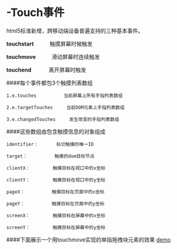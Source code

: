 # -Touch事件
html5标准新增，跨移动端设备普遍支持的三种基本事件。

  <b>touchstart</b>　　　触摸屏幕时候触发</br>
  
  <b>touchmove</b>　　　滑动屏幕时连续触发</br>
  
  <b>touchend</b>　　　 离开屏幕时触发</br>
  
####每个事件都包3个触摸列表数组

    1.e.touches　　　　　　当前屏幕上所有手指列表数组
    
    2.e.targetTouches　　　当前DOM元素上手指列表数组
    
    3.e.changedTouches　　　发生改变的手指列表数组
    
####这些数组由包含触摸信息的对象组成
    
    identifier：　　　　标识触摸的唯一ID
    
    target：　　　　　　触摸的dom目标节点
    
    clientX：　　　　　触摸目标在视口中的x坐标
    
    clientY：　　　　　触摸目标在视口中的y坐标
    
    pageX：　　　　　　触摸目标在页面中的x坐标
    
    pageY：　　　　　　触摸目标在页面中的y坐标
    
    screenX：　　　　　触摸目标在屏幕中的x坐标
    
    screenY：　　　　　触摸目标在屏幕中的y坐标
    
####下面展示一个用touchmove实现的单指拖拽块元素的效果 [demo](https://herohql521.github.io/HTML5-Touch-Events/drag.html)

    
    
    
    
  
  
